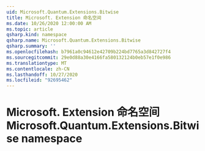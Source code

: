 ```yaml
---
uid: Microsoft.Quantum.Extensions.Bitwise
title: Microsoft. Extension 命名空间
ms.date: 10/26/2020 12:00:00 AM
ms.topic: article
qsharp.kind: namespace
qsharp.name: Microsoft.Quantum.Extensions.Bitwise
qsharp.summary: ''
ms.openlocfilehash: b7961a0c94612e42709b224bd7765a3d842727f4
ms.sourcegitcommit: 29e0d88a30e4166fa580132124b0eb57e1f0e986
ms.translationtype: MT
ms.contentlocale: zh-CN
ms.lasthandoff: 10/27/2020
ms.locfileid: "92695462"
---
```

# <a name="microsoftquantumextensionsbitwise-namespace"></a><span data-ttu-id="d3153-102">Microsoft. Extension 命名空间</span><span class="sxs-lookup"><span data-stu-id="d3153-102">Microsoft.Quantum.Extensions.Bitwise namespace</span></span>



